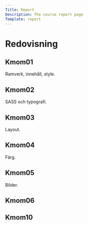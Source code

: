 ```yaml
---
Title: Report
Description: The course report page
Template: report
---
```


Redovisning
==================

<div class="kmom-box">
<div><h2>Kmom01</h2></div>
<p>Ramverk, innehåll, style.</p>
<a href="report/kmom01" aria-label="kmom01"><i class="fas fa-align-justify"></i></a>
</div>

<div class="kmom-box">
<div><h2>Kmom02</h2></div>
<p>SASS och typografi.</p>
<a href="report/kmom02" aria-label="kmom02"><i class="fas fa-align-justify"></i></a>
</div>

<div class="kmom-box">
<div><h2>Kmom03</h2></div>
<p>Layout.</p>
<a href="report/kmom03" aria-label="kmom03"><i class="fas fa-align-justify"></i></a>
</div>

<div class="kmom-box">
<div><h2>Kmom04</h2></div>
<p>Färg.</p>
<a href="report/kmom04" aria-label="kmom04"><i class="fas fa-align-justify"></i></a>
</div>

<div class="kmom-box">
<div><h2>Kmom05</h2></div>
<p>Bilder.</p>
<a href="report/kmom05" aria-label="kmom05"><i class="fas fa-align-justify"></i></a>
</div>

<div class="kmom-box">
<div><h2>Kmom06</h2></div>
</div>

<div class="kmom-box project">
<div><h2>Kmom10</h2></div>
</div>
